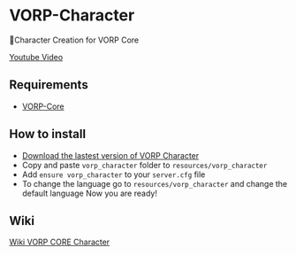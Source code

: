 # VORP-Character
🤠Character Creation for VORP Core

[Youtube Video](https://www.youtube.com/watch?v=Se8qX1ZE_YM&feature=youtu.be)

## Requirements
- [VORP-Core](https://github.com/VORPCORE/VORP-Core)

## How to install
* [Download the lastest version of VORP Character](https://github.com/VORPCORE/VORP-Character/releases)
* Copy and paste ```vorp_character``` folder to ```resources/vorp_character```
* Add ```ensure vorp_character``` to your ```server.cfg``` file
* To change the language go to ```resources/vorp_character``` and change the default language
Now you are ready!

## Wiki
[Wiki VORP CORE Character](https://forum.vorpcore.com/d/8-api-vorp-character)
